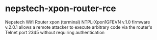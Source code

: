 # nepstech-xpon-router-rce
Nepstech Wifi Router xpon (terminal) NTPL-Xpon1GFEVN v.1.0  firmware v.2.0.1 allows a remote attacker to execute arbitrary code via  the router's Telnet port 2345 without requiring authentication
